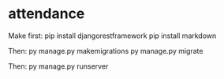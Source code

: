 # attendance

Make first:
pip install djangorestframework
pip install markdown

Then:
py manage.py makemigrations
py manage.py migrate

Then:
py manage.py runserver

